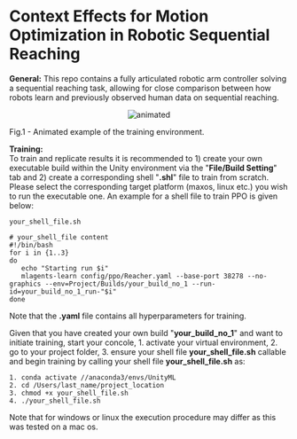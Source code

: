 # Context Effects for Motion Optimization in Robotic Sequential Reaching
**General:**
This repo contains a fully articulated robotic arm controller solving a sequential reaching task, allowing for close comparison between how robots learn and previously observed human data on sequential reaching.
<p align="center">
  <img src="figs/reaching_example.gif" alt="animated" />
  <figcaption>Fig.1 - Animated example of the training environment.</figcaption>
</p>

**Training:**
<br>
To train and replicate results it is recommended to 1) create your own executable build within the Unity environment via the "**File/Build Setting**" tab and 2) create a corresponding shell "**.shl**" file to train from scratch. Please select the corresponding target platform (maxos, linux etc.) you wish to run the executable one. An example for a shell file to train PPO is given below: 

```
your_shell_file.sh
```

```
# your_shell_file content
#!/bin/bash
for i in {1..3}
do
   echo "Starting run $i"
   mlagents-learn config/ppo/Reacher.yaml --base-port 38278 --no-graphics --env=Project/Builds/your_build_no_1 --run-id=your_build_no_1_run-"$i"
done
```
Note that the **.yaml** file contains all hyperparameters for training.

Given that you have created your own build "**your_build_no_1**" and want to initiate training, start your concole, 1. activate your virtual environment, 2. go to your project folder, 3. ensure your shell file **your_shell_file.sh** callable and begin training by calling your shell file **your_shell_file.sh** as:

```
1. conda activate //anaconda3/envs/UnityML
2. cd /Users/last_name/project_location
3. chmod +x your_shell_file.sh
4. ./your_shell_file.sh
```
Note that for windows or linux the execution procedure may differ as this was tested on a mac os. 
